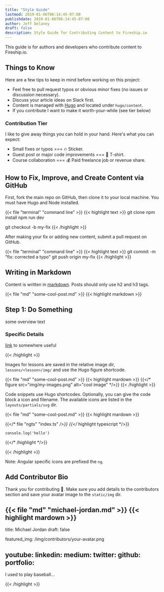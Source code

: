 ```yaml
---
title: "Style Guide"
lastmod: 2019-01-06T06:14:45-07:00
publishdate: 2019-01-06T06:14:45-07:00
author: Jeff Delaney
draft: false
description: Style Guide for Contributing Content to Fireship.io
---
```


This guide is for authors and developers who contribute content to Fireship.io.

## Things to Know

Here are a few tips to keep in mind before working on this project:

- Feel free to pull request typos or obvious minor fixes (no issues or discussion necessary). 
- Discuss your article ideas on Slack first. 
- Content is managed with [Hugo](https://gohugo.io) and located under `hugo/content`. 
- If you contribute I want to make it worth-your-while (see tier below)

### Contribution Tier

I like to give away things you can hold in your hand. Here's what you can expect: 

- Small fixes or typos === 🔥 Sticker. 
- Guest post or major code improvements === 👕 T-shirt. 
- Course collaboration === 💰 Paid freelance job or revenue share. 

## How to Fix, Improve, and Create Content via GitHub

First, fork the main repo on GitHub, then clone it to your local machine. You must have Hugo and Node installed. 

{{< file "terminal" "command line" >}}
{{< highlight text >}}
git clone <your-forked-repo>
npm install
npm run dev

git checkout -b my-fix
{{< /highlight >}}

After making your fix or adding new content, submit a pull request on GitHub. 

{{< file "terminal" "command line" >}}
{{< highlight text >}}
git commit -m "fix: corrected a typo"
git push origin my-fix
{{< /highlight >}}


## Writing in Markdown

Content is written in [markdown](https://gohugo.io/content-management/formats/#learn-markdown). Posts should only use h2 and h3 tags.

{{< file "md" "some-cool-post.md" >}}
{{< highlight markdown >}}

## Step 1: Do Something

some overview text

### Specific Details

[link](/style-guide/) to somewhere useful

{{< /highlight >}}

Images for lessons are saved in the relative image dir, `lessons/<lesson>/img/` and use the Hugo figure shortcode. 

{{< file "md" "some-cool-post.md" >}}
{{< highlight mardown >}}
{{</* figure src="img/my-images.png" alt="cool image" */>}}
{{< /highlight >}}

Code snippets use Hugo shortcodes. Optionally, you can give the code block a icon and filename. The available icons are listed in the `layouts/partials/svg` dir. 


{{< file "md" "some-cool-post.md" >}}
{{< highlight mardown >}}

{{</* file "ngts" "index.ts" */>}}
{{</* highlight typescript */>}}

    console.log('hello')

{{</* /highlight */>}}

{{< /highlight >}}

Note: Angular specific icons are prefixed the `ng`. 

## Add Contributor Bio

Thank you for contributing 🙏. Make sure you add details to the contributors section and save your avatar image to the `static/img` dir. 

{{< file "md" "michael-jordan.md" >}}
{{< highlight mardown >}}
---
title: Michael Jordan
draft: false

featured_img: /img/contributors/your-avatar.png

youtube: 
linkedin: 
medium: 
twitter:
github:
portfolio: 
---

I used to play baseball...

{{< /highlight >}}



